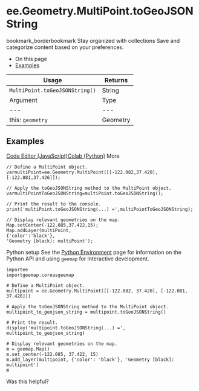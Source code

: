  
#  ee.Geometry.MultiPoint.toGeoJSONString
bookmark_borderbookmark Stay organized with collections  Save and categorize content based on your preferences.
  * On this page
  * [Examples](https://developers.google.com/earth-engine/apidocs/ee-geometry-multipoint-togeojsonstring#examples)


Usage | Returns  
---|---  
`MultiPoint.toGeoJSONString()` | String  
Argument | Type | Details  
---|---|---  
this: `geometry` | Geometry | The Geometry instance.  
## Examples
[Code Editor (JavaScript)](https://developers.google.com/earth-engine/apidocs/ee-geometry-multipoint-togeojsonstring#code-editor-javascript-sample)[Colab (Python)](https://developers.google.com/earth-engine/apidocs/ee-geometry-multipoint-togeojsonstring#colab-python-sample) More
```
// Define a MultiPoint object.
varmultiPoint=ee.Geometry.MultiPoint([[-122.082,37.420],[-122.081,37.426]]);

// Apply the toGeoJSONString method to the MultiPoint object.
varmultiPointToGeoJSONString=multiPoint.toGeoJSONString();

// Print the result to the console.
print('multiPoint.toGeoJSONString(...) =',multiPointToGeoJSONString);

// Display relevant geometries on the map.
Map.setCenter(-122.085,37.422,15);
Map.addLayer(multiPoint,
{'color':'black'},
'Geometry [black]: multiPoint');
```
Python setup
See the [ Python Environment](https://developers.google.com/earth-engine/guides/python_install) page for information on the Python API and using `geemap` for interactive development.
```
importee
importgeemap.coreasgeemap
```
```
# Define a MultiPoint object.
multipoint = ee.Geometry.MultiPoint([[-122.082, 37.420], [-122.081, 37.426]])

# Apply the toGeoJSONString method to the MultiPoint object.
multipoint_to_geojson_string = multipoint.toGeoJSONString()

# Print the result.
display('multipoint.toGeoJSONString(...) =', multipoint_to_geojson_string)

# Display relevant geometries on the map.
m = geemap.Map()
m.set_center(-122.085, 37.422, 15)
m.add_layer(multipoint, {'color': 'black'}, 'Geometry [black]: multipoint')
m
```

Was this helpful?
